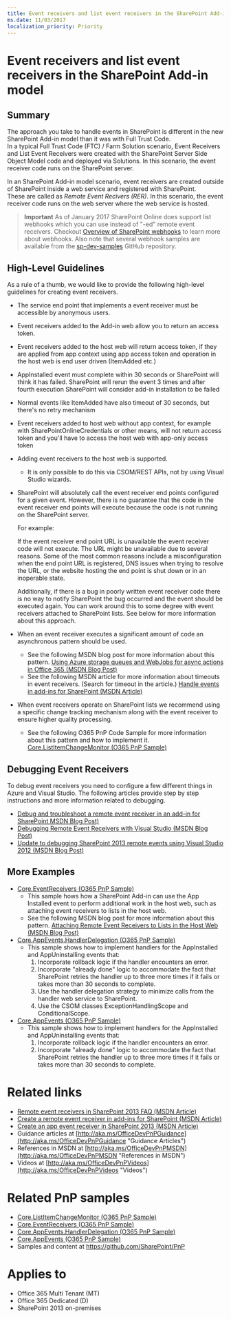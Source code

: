 ```yaml
---
title: Event receivers and list event receivers in the SharePoint Add-in model
ms.date: 11/03/2017
localization_priority: Priority
---
```

Event receivers and list event receivers in the SharePoint Add-in model
=======================================================================

Summary
-------

The approach you take to handle events in SharePoint is different in the new SharePoint Add-in model than it was with Full Trust Code.  
In a typical Full Trust Code (FTC) / Farm Solution scenario, Event Receivers and List Event Receivers were created with the SharePoint 
Server Side Object Model code and deployed via Solutions.  In this scenario, the event receiver code runs on the SharePoint server.

In an SharePoint Add-in model scenario, event receivers are created outside of SharePoint inside a web service and registered with SharePoint.  
These are called as *Remote Event Recivers (RER)*. In this scenario, the event receiver code runs on the web server where the web service is hosted.

>**Important**
>As of January 2017 SharePoint Online does support list webhooks which you can use instead of "-ed" remote event receivers. Checkout [Overview of SharePoint webhooks](https://dev.office.com/sharepoint/docs/apis/webhooks/overview-sharepoint-webhooks) to learn more about webhooks. Also note that several webhook samples are available from the [sp-dev-samples](https://github.com/SharePoint/sp-dev-samples/tree/master/Samples) GitHub repository.

High-Level Guidelines
---------------------

As a rule of a thumb, we would like to provide the following high-level guidelines for creating event receivers.

- The service end point that implements a event receiver must be accessible by anonymous users.
- Event receivers added to the Add-in web allow you to return an access token.
- Event receivers added to the host web will return access token, if they are applied from app context using app access token and operation in the host web is end user driven (ItemAdded etc.)
- AppInstalled event must complete within 30 seconds or SharePoint will think it has failed. SharePoint will rerun the event 3 times and after fourth execution SharePoint will consider add-in installation to be failed
- Normal events like ItemAdded have also timeout of 30 seconds, but there's no retry mechanism
- Event receivers added to host web without app context, for example with SharePointOnlineCredentials or other means, will not return access token and you'll have to access the host web with app-only access token
- Adding event receivers to the host web is supported.
	+ It is only possible to do this via CSOM/REST APIs, not by using Visual Studio wizards.
- SharePoint will absolutely call the event receiver end points configured for a given event.  However, there is no guarantee that the code in the event receiver end points will execute because the code is not running on the SharePoint server.
	
	For example:
	
	If the event receiver end point URL is unavailable the event receiver code will not execute.  The URL might be unavailable due to several reasons.  Some of the most common reasons include a misconfiguration when the end point URL is registered, DNS issues when trying to resolve the URL, or the website hosting the end point is shut down or in an inoperable state.

	Additionally, if there is a bug in poorly written event receiver code there is no way to notify SharePoint the bug occurred and the event should be executed again.  You can work around this to some degree with event receivers attached to SharePoint lists.  See below for more information about this approach.  
- When an event receiver executes a significant amount of code an asynchronous pattern should be used.
	+ See the following MSDN blog post for more information about this pattern. [Using Azure storage queues and WebJobs for async actions in Office 365 (MSDN Blog Post)](http://blogs.msdn.com/b/vesku/archive/2015/03/02/using-azure-storage-queues-and-webjobs-for-async-actions-in-office-365.aspx)
	+ See the following MSDN article for more information about timeouts in event receivers.  (Search for timeout in the article.)  [Handle events in add-ins for SharePoint (MSDN Article)](https://msdn.microsoft.com/en-us/library/office/jj220048.aspx)
- When event receivers operate on SharePoint lists we recommend using a specific change tracking mechanism along with the event receiver to ensure higher quality processing.
	+ See the following O365 PnP Code Sample for more information about this pattern and how to implement it.  [Core.ListItemChangeMonitor (O365 PnP Sample)](https://github.com/SharePoint/PnP/tree/master/Samples/Core.ListItemChangeMonitor)


Debugging Event Receivers
-------------------------
To debug event receivers you need to configure a few different things in Azure and Visual Studio.  The following articles provide step by step instructions and more information related to debugging. 
- [Debug and troubleshoot a remote event receiver in an add-in for SharePoint MSDN Blog Post)](https://msdn.microsoft.com/en-us/library/office/dn275975.aspx) 
- [Debugging Remote Event Receivers with Visual Studio (MSDN Blog Post)](http://blogs.msdn.com/b/officeapps/archive/2013/01/03/debugging-remote-event-receivers-with-visual-studio.aspx)
- [Update to debugging SharePoint 2013 remote events using Visual Studio 2012 (MSDN Blog Post)](http://blogs.msdn.com/b/officeapps/archive/2013/03/21/update-to-debugging-sharepoint-2013-remote-events-using-visual-studio-2012.aspx)


More Examples
-------------
- [Core.EventReceivers (O365 PnP Sample)](https://github.com/SharePoint/PnP/tree/master/Samples/Core.EventReceivers)
	+ This sample hows how a SharePoint Add-in can use the App Installed event to perform additional work in the host web, such as attaching event receivers to lists in the host web.
	+ See the following MSDN blog post for more information about this pattern. [Attaching Remote Event Receivers to Lists in the Host Web (MSDN Blog Post)](http://blogs.msdn.com/b/kaevans/archive/2014/02/26/attaching-remote-event-receivers-to-lists-in-the-host-web.aspx)
- [Core.AppEvents.HandlerDelegation (O365 PnP Sample)](https://github.com/SharePoint/PnP/tree/master/Samples/Core.AppEvents.HandlerDelegation)
	+ This sample shows how to implement handlers for the AppInstalled and AppUninstalling events that:
		1. Incorporate rollback logic if the handler encounters an error.
		2. Incorporate "already done" logic to accommodate the fact that SharePoint retries the handler up to three more times if it fails or takes more than 30 seconds to complete.
		3. Use the handler delegation strategy to minimize calls from the handler web service to SharePoint.
		4. Use the CSOM classes ExceptionHandlingScope and ConditionalScope.
- [Core.AppEvents (O365 PnP Sample)](https://github.com/SharePoint/PnP/tree/master/Samples/Core.AppEvents)
	+ This sample shows how to implement handlers for the AppInstalled and AppUninstalling events that:
		1. Incorporate rollback logic if the handler encounters an error.
		2. Incorporate "already done" logic to accommodate the fact that SharePoint retries the handler up to three more times if it fails or takes more than 30 seconds to complete.

Related links
=============
- [Remote event receivers in SharePoint 2013 FAQ (MSDN Article)](https://msdn.microsoft.com/EN-US/library/office/dn456315.aspx)
- [Create a remote event receiver in add-ins for SharePoint (MSDN Article)](https://msdn.microsoft.com/EN-US/library/office/jj220043.aspx)
- [Create an app event receiver in SharePoint 2013 (MSDN Article)](https://msdn.microsoft.com/EN-US/library/office/jj220052.aspx)
- Guidance articles at [http://aka.ms/OfficeDevPnPGuidance](http://aka.ms/OfficeDevPnPGuidance "Guidance Articles")
- References in MSDN at [http://aka.ms/OfficeDevPnPMSDN](http://aka.ms/OfficeDevPnPMSDN "References in MSDN")
- Videos at [http://aka.ms/OfficeDevPnPVideos](http://aka.ms/OfficeDevPnPVideos "Videos")

Related PnP samples
===================

- [Core.ListItemChangeMonitor (O365 PnP Sample)](https://github.com/SharePoint/PnP/tree/master/Samples/Core.ListItemChangeMonitor)
- [Core.EventReceivers (O365 PnP Sample)](https://github.com/SharePoint/PnP/tree/master/Samples/Core.EventReceivers)
- [Core.AppEvents.HandlerDelegation (O365 PnP Sample)](https://github.com/SharePoint/PnP/tree/master/Samples/Core.AppEvents.HandlerDelegation)
- [Core.AppEvents (O365 PnP Sample)](https://github.com/SharePoint/PnP/tree/master/Samples/Core.AppEvents)
- Samples and content at https://github.com/SharePoint/PnP

Applies to
==========
- Office 365 Multi Tenant (MT)
- Office 365 Dedicated (D) 
- SharePoint 2013 on-premises
